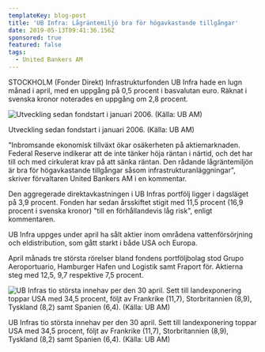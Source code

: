 ```yaml
---
templateKey: blog-post
title: 'UB Infra: Lågräntemiljö bra för högavkastande tillgångar'
date: 2019-05-13T09:41:36.156Z
sponsored: true
featured: false
tags:
  - United Bankers AM
---
```

STOCKHOLM (Fonder Direkt) Infrastrukturfonden UB Infra hade en lugn månad i april, med en uppgång på 0,5 procent i basvalutan euro. Räknat i svenska kronor noterades en uppgång om 2,8 procent.

![Utveckling sedan fondstart i januari 2006. (Källa: UB AM)](/img/ub13maj.png)

<span class="image-caption">Utveckling sedan fondstart i januari 2006. (Källa: UB AM)</span>

"Inbromsande ekonomisk tillväxt ökar osäkerheten på aktiemarknaden. Federal Reserve indikerar att de inte tänker höja räntan i närtid, och det har till och med cirkulerat krav på att sänka räntan. Den rådande lågräntemiljön är bra för högavkastande tillgångar såsom infrastrukturanläggningar", skriver förvaltaren United Bankers AM i en kommentar.



Den aggregerade direktavkastningen i UB Infras portfölj ligger i dagsläget på 3,9 procent. Fonden har sedan årsskiftet stigit med 11,5 procent (16,9 procent i svenska kronor) "till en förhållandevis låg risk", enligt kommentaren.



UB Infra uppges under april ha sålt aktier inom områdena vattenförsörjning och eldistribution, som gått starkt i både USA och Europa.



April månads tre största rörelser bland fondens portföljbolag stod Grupo Aeroportuario, Hamburger Hafen und Logistik samt Fraport för. Aktierna steg med 12,5, 9,7 respektive 7,5 procent.

![UB Infras tio största innehav per den 30 april. Sett till landexponering toppar USA med 34,5 procent, följt av Frankrike (11,7), Storbritannien (8,9), Tyskland (8,2) samt Spanien (6,4). (Källa: UB AM)](/img/ub13maj2.png)

<span class="image-caption">UB Infras tio största innehav per den 30 april. Sett till landexponering toppar USA med 34,5 procent, följt av Frankrike (11,7), Storbritannien (8,9), Tyskland (8,2) samt Spanien (6,4). (Källa: UB AM)</span>
